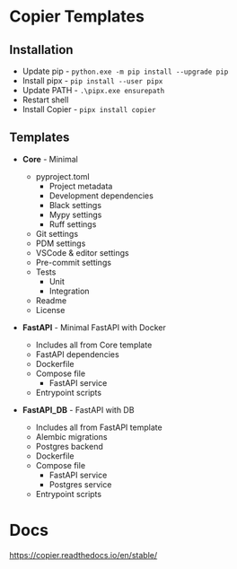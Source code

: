 # Copier Templates

## Installation
- Update pip - `python.exe -m pip install --upgrade pip`
- Install pipx - `pip install --user pipx`
- Update PATH - `.\pipx.exe ensurepath`
- Restart shell
- Install Copier - `pipx install copier`



## Templates
- **Core** - Minimal
    - pyproject.toml
        - Project metadata
        - Development dependencies
        - Black settings
        - Mypy settings
        - Ruff settings
    - Git settings
    - PDM settings
    - VSCode & editor settings
    - Pre-commit settings
    - Tests
        - Unit
        - Integration
    - Readme
    - License

- **FastAPI** - Minimal FastAPI with Docker
    - Includes all from Core template
    - FastAPI dependencies
    - Dockerfile
    - Compose file
        - FastAPI service
    - Entrypoint scripts

- **FastAPI_DB** - FastAPI with DB
    - Includes all from FastAPI template
    - Alembic migrations
    - Postgres backend
    - Dockerfile
    - Compose file
        - FastAPI service
        - Postgres service
    - Entrypoint scripts
    
# Docs
https://copier.readthedocs.io/en/stable/
